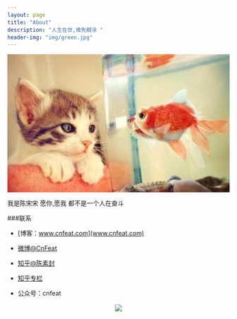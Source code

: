 ```yaml
---
layout: page
title: "About"
description: "人生在世,难免糊涂 "
header-img: "img/green.jpg"
---
```



<center>
    <p><img src="img/浪漫猫.jpeg" align="center"></p>
</center>
我是陈宋宋
愿你,愿我
都不是一个人在奋斗

###联系

- [博客：www.cnfeat.com](www.cnfeat.com)

- [微博@CnFeat](http://weibo.com/207775270)

- [知乎@陈素封](http://www.zhihu.com/people/Feat)

- [知乎专栏](http://zhuanlan.zhihu.com/cnfeat)

- 公众号：cnfeat


<center>
    <p><img src="http://i173.photobucket.com/albums/w63/cnfeat/2015-08-29-2_zpsqj7po8eo.png" align="center"></p>
</center>






